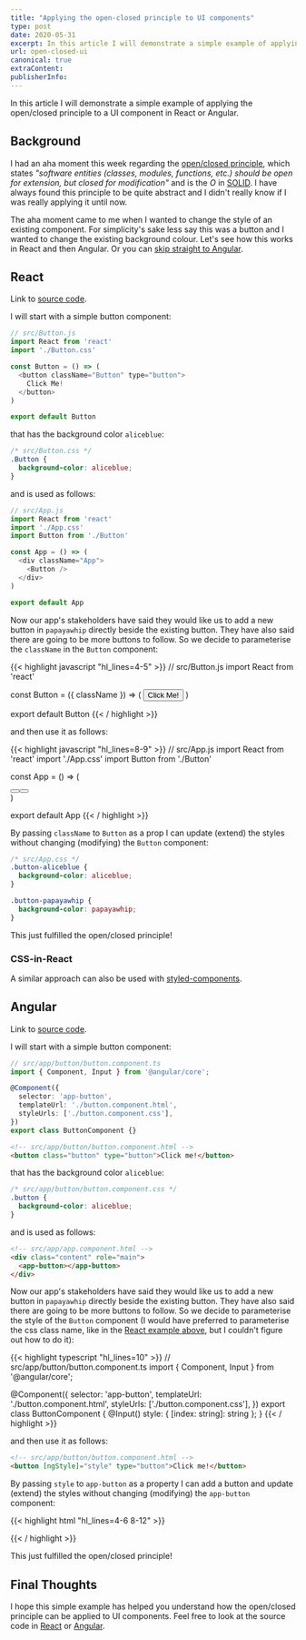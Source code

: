 ```yaml
---
title: "Applying the open-closed principle to UI components"
type: post
date: 2020-05-31
excerpt: In this article I will demonstrate a simple example of applying the open/closed principle to a UI component in React or Angular.
url: open-closed-ui
canonical: true
extraContent:
publisherInfo: 
---
```


In this article I will demonstrate a simple example of applying the open/closed principle to a UI component in React or Angular.

<!--more-->
<!-- og:description -->

## Background

I had an aha moment this week regarding the [open/closed principle](https://en.wikipedia.org/wiki/Open%E2%80%93closed_principle), which states *"software entities (classes, modules, functions, etc.) should be open for extension, but closed for modification"* and is the *O* in [SOLID](https://en.wikipedia.org/wiki/SOLID). I have always found this principle to be quite abstract and I didn't really know if I was really applying it until now.

The aha moment came to me when I wanted to change the style of an existing component. For simplicity's sake less say this was a button and I wanted to change the existing background colour. Let's see how this works in React and then Angular. Or you can [skip straight to Angular](#angular).

## React

Link to [source code](https://github.com/learnitmyway/open-closed-react).

I will start with a simple button component:

```javascript
// src/Button.js
import React from 'react'
import './Button.css'

const Button = () => (
  <button className="Button" type="button">
    Click Me!
  </button>
)

export default Button
```

that has the background color `aliceblue`:

```css
/* src/Button.css */
.Button {
  background-color: aliceblue;
}

```

and is used as follows:

```javascript
// src/App.js
import React from 'react'
import './App.css'
import Button from './Button'

const App = () => (
  <div className="App">
    <Button />
  </div>
)

export default App
```

Now our app's stakeholders have said they would like us to add a new button in `papayawhip` directly beside the existing button. They have also said there are going to be more buttons to follow. So we decide to parameterise the `className` in the `Button` component:

{{< highlight javascript "hl_lines=4-5" >}}
// src/Button.js
import React from 'react'

const Button = ({ className }) => (
  <button className={className} type="button">
    Click Me!
  </button>
)

export default Button
{{< / highlight >}}

and then use it as follows:

{{< highlight javascript "hl_lines=8-9" >}}
// src/App.js
import React from 'react'
import './App.css'
import Button from './Button'

const App = () => (
  <div className="App">
    <Button className="button-aliceblue" />
    <Button className="button-papayawhip" />
  </div>
)

export default App
{{< / highlight >}}

By passing `className` to `Button` as a prop I can update (extend) the styles without changing (modifying) the `Button` component:

```css
/* src/App.css */
.button-aliceblue {
  background-color: aliceblue;
}

.button-papayawhip {
  background-color: papayawhip;
}
```

This just fulfilled the open/closed principle!

### CSS-in-React

A similar approach can also be used with [styled-components](https://styled-components.com/docs/basics#extending-styles).

## Angular

Link to [source code](https://github.com/learnitmyway/open-closed-angular).

I will start with a simple button component:

```typescript
// src/app/button/button.component.ts 
import { Component, Input } from '@angular/core';

@Component({
  selector: 'app-button',
  templateUrl: './button.component.html',
  styleUrls: ['./button.component.css'],
})
export class ButtonComponent {}
```

```html
<!-- src/app/button/button.component.html -->
<button class="button" type="button">Click me!</button>
```

that has the background color `aliceblue`:

```css
/* src/app/button/button.component.css */
.button {
  background-color: aliceblue;
}
```

and is used as follows:

```html
<!-- src/app/app.component.html -->
<div class="content" role="main">
  <app-button></app-button>
</div>
```

Now our app's stakeholders have said they would like us to add a new button in `papayawhip` directly beside the existing button. They have also said there are going to be more buttons to follow. So we decide to parameterise the style of the `Button` component (I would have preferred to parameterise the css class name, like in the [React example above](#react), but I couldn't figure out how to do it):

{{< highlight typescript "hl_lines=10" >}}
// src/app/button/button.component.ts 
import { Component, Input } from '@angular/core';

@Component({
  selector: 'app-button',
  templateUrl: './button.component.html',
  styleUrls: ['./button.component.css'],
})
export class ButtonComponent {
  @Input() style: { [index: string]: string };
}
{{< / highlight >}}

and then use it as follows:

```html
<!-- src/app/button/button.component.html -->
<button [ngStyle]="style" type="button">Click me!</button>
```

By passing `style` to `app-button` as a property I can add a button and update (extend) the styles without changing (modifying) the `app-button` component:

{{< highlight html "hl_lines=4-6 8-12" >}}
<!-- src/app/app.component.html -->
<div class="content" role="main">
  <app-button
    [style]="{
      backgroundColor: 'aliceblue'
    }"
  ></app-button>
  <app-button
    [style]="{
      backgroundColor: 'papayawhip'
    }"
  ></app-button>
</div>

{{< / highlight >}}

This just fulfilled the open/closed principle!

## Final Thoughts

I hope this simple example has helped you understand how the open/closed principle can be applied to UI components. Feel free to look at the source code in [React](https://github.com/learnitmyway/open-closed-react) or [Angular](https://github.com/learnitmyway/open-closed-angular).
